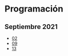 # Programación

## Septiembre 2021

- [02](Septiembre2021/septiembre_02.md)
- [09](Septiembre2021/septiembre_09.md)
- [13](Septiembre2021/septiembre_13.md)